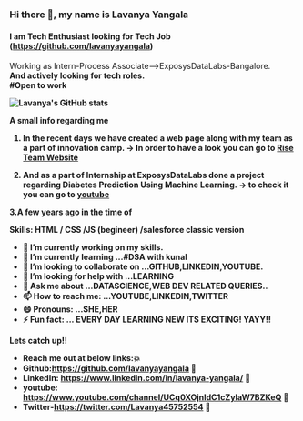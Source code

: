 <!-- **lavanyayangala/lavanyayangala** is a ✨ _special_ ✨ repository because its `README.md` (this file) appears on your GitHub profile. -->

<!-- Here are some ideas to get you started: -->

### Hi there 👋, my name is Lavanya Yangala
#### I am Tech Enthusiast looking for Tech Job  (https://github.com/lavanyayangala)

Working as Intern-Process Associate-->ExposysDataLabs-Bangalore.<br>
<b>And actively looking for tech roles.<b><br>
#Open to work

<!-- [![Lavanya's GitHub stats](https://github-readme-stats.vercel.app/api?username=lavanyayangala)](https://github.com/anuraghazra/github-readme-stats) -->

![Lavanya's GitHub stats](https://github-readme-stats.vercel.app/api?username=lavanyayangala&theme=radical&show_icons=true)


A small info regarding me 

1. In the recent days we have created a web page along with my team as a part of innovation camp.
 ->  In order to have a look you can go to <a href="shorturl.at/jAL18">Rise Team Website</a>

2. And as a part of Internship at ExposysDataLabs done a project regarding Diabetes Prediction Using Machine Learning.
-> to check it you can go to <a href="shorturl.at/cmnE4">youtube</a> 

3.A few years ago in the time of 

Skills: HTML / CSS /JS (begineer) /salesforce classic version

- 🔭 I’m currently working on my skills. 
- 🌱 I’m currently learning ...#DSA with kunal
- 👯 I’m looking to collaborate on ...GITHUB,LINKEDIN,YOUTUBE.
- 🤔 I’m looking for help with ...LEARNING
- 💬 Ask me about ...DATASCIENCE,WEB DEV RELATED QUERIES..
- 📫 How to reach me: ...YOUTUBE,LINKEDIN,TWITTER
- 😄 Pronouns: ...SHE,HER
- ⚡ Fun fact: ...  EVERY DAY LEARNING NEW ITS EXCITING! YAYY!!

Lets catch up!!
- Reach me out at below links:💥
- Github:https://github.com/lavanyayangala 🙋
- LinkedIn: https://www.linkedin.com/in/lavanya-yangala/ 👸
- youtube: https://www.youtube.com/channel/UCq0XOjnIdC1cZyIaW7BZKeQ 💬
- Twitter-https://twitter.com/Lavanya45752554 💬
